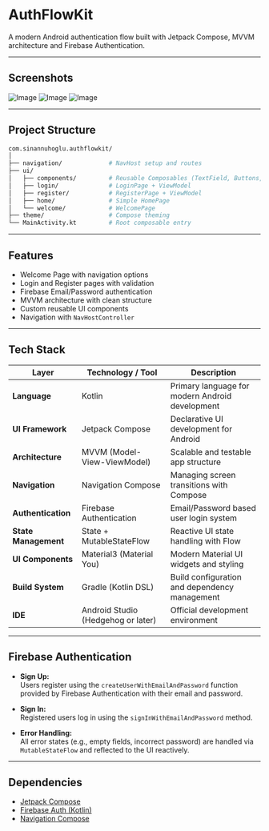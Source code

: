 # AuthFlowKit

A modern Android authentication flow built with Jetpack Compose, MVVM architecture and Firebase Authentication.

---
## Screenshots
![Image](https://github.com/user-attachments/assets/1e5cbb0f-3f77-44ce-8d3b-f2fe54945716)
![Image](https://github.com/user-attachments/assets/b79f22ef-5e8c-4057-b504-896169d7dffc)
![Image](https://github.com/user-attachments/assets/7171c458-345d-49c7-b8c5-a3632a4d749c)

---

## Project Structure

```bash
com.sinannuhoglu.authflowkit/
│
├── navigation/             # NavHost setup and routes
├── ui/
│   ├── components/         # Reusable Composables (TextField, Buttons, etc.)
│   ├── login/              # LoginPage + ViewModel
│   ├── register/           # RegisterPage + ViewModel
│   ├── home/               # Simple HomePage
│   └── welcome/            # WelcomePage
├── theme/                  # Compose theming
└── MainActivity.kt         # Root composable entry
```

---

## Features

- Welcome Page with navigation options
- Login and Register pages with validation
- Firebase Email/Password authentication
- MVVM architecture with clean structure
- Custom reusable UI components
- Navigation with `NavHostController`

---

## Tech Stack

| Layer               | Technology / Tool                          | Description                                           |
|---------------------|---------------------------------------------|-------------------------------------------------------|
| **Language**         | Kotlin                                      | Primary language for modern Android development       |
| **UI Framework**     | Jetpack Compose                             | Declarative UI development for Android                |
| **Architecture**     | MVVM (Model-View-ViewModel)                 | Scalable and testable app structure                   |
| **Navigation**       | Navigation Compose                          | Managing screen transitions with Compose              |
| **Authentication**   | Firebase Authentication                     | Email/Password based user login system                |
| **State Management** | State + MutableStateFlow                    | Reactive UI state handling with Flow                  |
| **UI Components**    | Material3 (Material You)                    | Modern Material UI widgets and styling                |
| **Build System**     | Gradle (Kotlin DSL)                         | Build configuration and dependency management         |
| **IDE**              | Android Studio (Hedgehog or later)          | Official development environment                      |

---

## Firebase Authentication

- **Sign Up:**  
  Users register using the `createUserWithEmailAndPassword` function provided by Firebase Authentication with their email and password.

- **Sign In:**  
  Registered users log in using the `signInWithEmailAndPassword` method.

- **Error Handling:**  
  All error states (e.g., empty fields, incorrect password) are handled via `MutableStateFlow` and reflected to the UI reactively.

---

## Dependencies

- [Jetpack Compose](https://developer.android.com/jetpack/compose)
- [Firebase Auth (Kotlin)](https://firebase.google.com/docs/auth/android/start)
- [Navigation Compose](https://developer.android.com/jetpack/compose/navigation)
